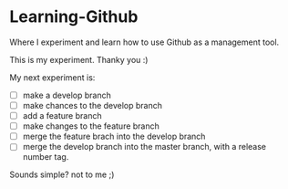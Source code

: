 Learning-Github
===============

Where I experiment and learn how to use Github as a management tool. 

This is my experiment. Thanky you :) 

My next experiment is:
- [ ] make a develop branch
- [ ] make chances to the develop branch
- [ ] add a feature branch
- [ ] make changes to the feature branch
- [ ] merge the feature brach into the develop branch
- [ ] merge the develop branch into the master branch, with a release number tag.

Sounds simple? not to me ;) 